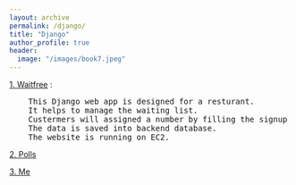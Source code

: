 ```yaml
---
layout: archive
permalink: /django/
title: "Django"
author_profile: true
header:
  image: "/images/book7.jpeg"
---  
```



[1. Waitfree](https://www.google.com) :  
<pre>
    This Django web app is designed for a resturant. 
    It helps to manage the waiting list. 
    Custermers will assigned a number by filling the signup form.  
    The data is saved into backend database. 
    The website is running on EC2.
</pre>

    

[2. Polls](https://www.google.com)

[3. Me](https://www.google.com)

